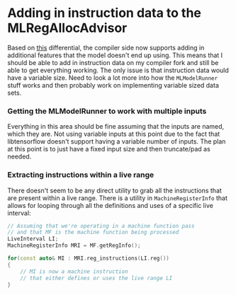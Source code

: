 # Adding in instruction data to the MLRegAllocAdvisor

Based on [this](https://reviews.llvm.org/D124565) differential, the compiler side now supports adding in additional features that the model doesn't end up using. This means that I should be able to add in instruction data on my compiler fork and still be able to get everything working. The only issue is that instruction data would have a variable size. Need to look a lot more into how the `MLModelRunner` stuff works and then probably work on implementing variable sized data sets.

### Getting the MLModelRunner to work with multiple inputs

Everything in this area should be fine assuming that the inputs are named, which they are. Not using variable inputs at this point due to the fact that libtensorflow doesn't support having a variable number of inputs. The plan at this point is to just have a fixed input size and then truncate/pad as needed.

### Extracting instructions within a live range

There doesn't seem to be any direct utility to grab all the instructions that are present within a live range. There is a utility in `MachineRegisterInfo` that allows for looping through all the definitions and uses of a specific live interval:

```cpp
// Assuming that we're operating in a machine function pass
// and that MF is the machine function being processed
LiveInterval LI;
MachineRegisterInfo MRI = MF.getRegInfo();

for(const auto& MI : MRI.reg_instructions(LI.reg())
{
    // MI is now a machine instruction
    // that either defines or uses the live range LI
}
```



